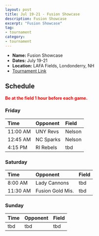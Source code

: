 ```yaml
---
layout: post
title: Jul 19-21 - Fusion Showcase
description: Fusion Showcase
excerpt: "Fusion Showcase"
tag:
- tournament
category:
- tournament
---
```

* **Name:** Fusion Showcase
* **Dates:** July 19-21
* **Location:** LAFA Fields, Londonderry, NH  
* [Tournament Link](http://www.asanewengland.com/TournamentDetails.aspx?TournamentKey=5273)

## Schedule
**<span style="color:red">Be at the field 1 hour before each game.</span>**

### Friday

| Time  | Opponent      | Field |
|:---   |:---           |:---   |
| 11:00 AM  | UNY Revs      | Nelson   |
| 12:45 AM  | NC Sparks      | Nelson   |
| 4:15 PM  | RI Rebels      | tbd   |


### Saturday

| Time  | Opponent      | Field |
|:---   |:---           |:---   |
| 8:00 AM  | Lady Cannons      | tbd   |
| 11:30 AM  | Fusion Gold Mis.     | tbd   |


### Sunday

| Time | Opponent | Field |
|:---  |:---      |:---   |
| tbd  | tbd      | tbd   |
